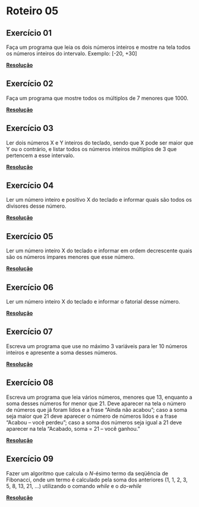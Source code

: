 # Roteiro 05

## Exercício 01

Faça um programa que leia os dois números inteiros e mostre na tela todos os números inteiros do intervalo. Exemplo: [-20, +30]

**<a href="./exercicio01/Program.cs">Resolução</a>**

## Exercício 02

Faça um programa que mostre todos os múltiplos de 7 menores que 1000.

**<a href="./exercicio02/Program.cs">Resolução</a>**

## Exercício 03

Ler dois números X e Y inteiros do teclado, sendo que X pode ser maior que Y ou o contrário, e listar todos os números inteiros múltiplos de 3 que pertencem a esse intervalo.

**<a href="./exercicio03/Program.cs">Resolução</a>**

## Exercício 04

Ler um número inteiro e positivo X do teclado e informar quais são todos os divisores desse número.

**<a href="./exercicio04/Program.cs">Resolução</a>**

## Exercício 05

Ler um número inteiro X do teclado e informar em ordem decrescente quais são os números ímpares menores que esse número.

**<a href="./exercicio05/Program.cs">Resolução</a>**

## Exercício 06

Ler um número inteiro X do teclado e informar o fatorial desse número.

**<a href="./exercicio06/Program.cs">Resolução</a>**

## Exercício 07

Escreva um programa que use no máximo 3 variáveis para ler 10 números inteiros e apresente a soma desses números.

**<a href="./exercicio07/Program.cs">Resolução</a>**

## Exercício 08

Escreva um programa que leia vários números, menores que 13, enquanto a soma desses números for menor que 21. Deve aparecer na tela o número de números que já foram lidos e a frase “Ainda não acabou”; caso a soma seja maior que 21 deve aparecer o número de números lidos e a frase “Acabou – você perdeu”; caso a soma dos números seja igual a 21 deve aparecer na tela “Acabado, soma = 21 – você ganhou.”

**<a href="./exercicio08/Program.cs">Resolução</a>**

## Exercício 09

Fazer um algoritmo que calcula o *N*-ésimo termo da seqüência de Fibonacci, onde um termo é calculado pela soma dos anteriores (1, 1, 2, 3, 5, 8, 13, 21, ...) utilizando o comando *while* e o *do-while*

**<a href="./exercicio09/Program.cs">Resolução</a>**